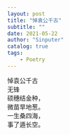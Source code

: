 ```yaml
---
layout: post
title: "悼袁公千古"
subtitle: ""
date: 2021-05-22
author: "Sinputer"
catalog: true
tags: 
    - Poetry
---
```

悼袁公千古  
无锋  
硕穗结金种，  
微苗旱地葱。  
一生桑四海，  
事了遁长空。  